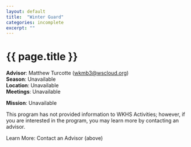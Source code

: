 ```yaml
---
layout: default
title:  "Winter Guard"
categories: incomplete
excerpt: ""
---
```


# {{ page.title }}

**Advisor**: Matthew Turcotte (<wkmb3@wscloud.org>)
<br/>**Season**: Unavailable
<br/>**Location**: Unavailable
<br/>**Meetings**: Unavailable

**Mission**: Unavailable

This program has not provided information to WKHS Activities; however, if you are interested in the program, you may learn more by contacting an advisor.

Learn More: Contact an Advisor (above)